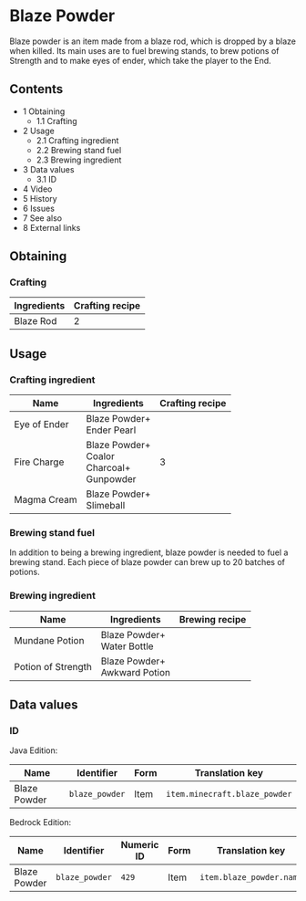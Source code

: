# Blaze Powder
Blaze powder is an item made from a blaze rod, which is dropped by a blaze when killed. Its main uses are to fuel brewing stands, to brew potions of Strength and to make eyes of ender, which take the player to the End.

## Contents
- 1 Obtaining
	- 1.1 Crafting
- 2 Usage
	- 2.1 Crafting ingredient
	- 2.2 Brewing stand fuel
	- 2.3 Brewing ingredient
- 3 Data values
	- 3.1 ID
- 4 Video
- 5 History
- 6 Issues
- 7 See also
- 8 External links

## Obtaining
### Crafting
| Ingredients | Crafting recipe |
|-------------|-----------------|
| Blaze Rod   | 2               |

## Usage
### Crafting ingredient
| Name         | Ingredients                                          | Crafting recipe |
|--------------|------------------------------------------------------|-----------------|
| Eye of Ender | Blaze Powder+<br/>Ender Pearl                        |                 |
| Fire Charge  | Blaze Powder+<br/>Coalor<br/>Charcoal+<br/>Gunpowder | 3               |
| Magma Cream  | Blaze Powder+<br/>Slimeball                          |                 |

### Brewing stand fuel
In addition to being a brewing ingredient, blaze powder is needed to fuel a brewing stand. Each piece of blaze powder can brew up to 20 batches of potions.

### Brewing ingredient
| Name               | Ingredients                      | Brewing recipe |
|--------------------|----------------------------------|----------------|
| Mundane Potion     | Blaze Powder+<br/>Water Bottle   |                |
| Potion of Strength | Blaze Powder+<br/>Awkward Potion |                |

## Data values
### ID
Java Edition:

| Name         | Identifier     | Form | Translation key               |
|--------------|----------------|------|-------------------------------|
| Blaze Powder | `blaze_powder` | Item | `item.minecraft.blaze_powder` |

Bedrock Edition:

| Name         | Identifier     | Numeric ID | Form | Translation key          |
|--------------|----------------|------------|------|--------------------------|
| Blaze Powder | `blaze_powder` | `429`      | Item | `item.blaze_powder.name` |

